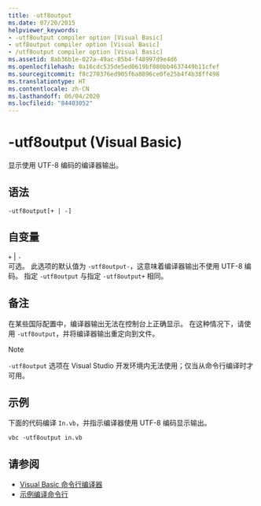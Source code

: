 ```yaml
---
title: -utf8output
ms.date: 07/20/2015
helpviewer_keywords:
- -utf8output compiler option [Visual Basic]
- utf8output compiler option [Visual Basic]
- /utf8output compiler option [Visual Basic]
ms.assetid: 8ab36b1e-027a-49ac-85b4-f48997d9e4d6
ms.openlocfilehash: 0a16cdc535de5ed0619bf080bb4637449b11cfef
ms.sourcegitcommit: f8c270376ed905f6a8896ce0fe25b4f4b38ff498
ms.translationtype: HT
ms.contentlocale: zh-CN
ms.lasthandoff: 06/04/2020
ms.locfileid: "84403052"
---
```

# <a name="-utf8output-visual-basic"></a>-utf8output (Visual Basic)
显示使用 UTF-8 编码的编译器输出。  
  
## <a name="syntax"></a>语法  
  
```console  
-utf8output[+ | -]  
```  
  
## <a name="arguments"></a>自变量  
 `+` &#124; `-`  
 可选。 此选项的默认值为 `-utf8output-`，这意味着编译器输出不使用 UTF-8 编码。 指定 `-utf8output` 与指定 `-utf8output+` 相同。  
  
## <a name="remarks"></a>备注  
 在某些国际配置中，编译器输出无法在控制台上正确显示。 在这种情况下，请使用 `-utf8output`，并将编译器输出重定向到文件。  
  
> [!NOTE]
> `-utf8output` 选项在 Visual Studio 开发环境内无法使用；仅当从命令行编译时才可用。  
  
## <a name="example"></a>示例  
 下面的代码编译 `In.vb`，并指示编译器使用 UTF-8 编码显示输出。  
  
```console  
vbc -utf8output in.vb  
```  
  
## <a name="see-also"></a>请参阅

- [Visual Basic 命令行编译器](index.md)
- [示例编译命令行](sample-compilation-command-lines.md)
